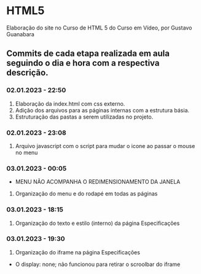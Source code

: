 # HTML5
Elaboração do site no Curso de HTML 5 do Curso em Vídeo, por Gustavo Guanabara

## Commits de cada etapa realizada em aula seguindo o dia e hora com a respectiva descrição.

### 02.01.2023 - 22:50
1. Elaboração da index.html com css externo.
2. Adição dos arquivos para as páginas internas com a estrutura básia.
3. Estruturação das pastas a serem utilizadas no projeto.

### 02.01.2023 - 23:08
1. Arquivo javascript com o script para mudar o icone ao passar o mouse no menu

### 03.01.2023 - 00:05
* MENU NÃO ACOMPANHA O REDIMENSIONAMENTO DA JANELA
1. Organização do menu e do rodapé em todas as páginas

### 03.01.2023 - 18:15
1. Organização do texto e estilo (interno) da página Especificações

### 03.01.2023 - 19:30
1. Organização do iframe na página Especificações
* O display: none; não funcionou para retirar o scroolbar do iframe
